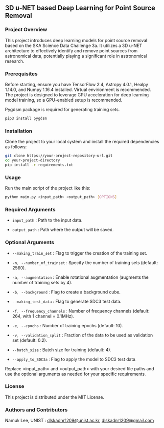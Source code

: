 ## 3D u-NET based Deep Learning for Point Source Removal

### Project Overview
This project introduces deep learning models for point source removal based on the SKA Science Data Challenge 3a. It utilizes a 3D u-NET architecture to effectively identify and remove point sources from astronomical data, potentially playing a significant role in astronomical research.

### Prerequisites
Before starting, ensure you have TensorFlow 2.4, Astropy 4.0.1, Healpy 1.14.0, and Numpy 1.16.4 installed. Virtual envirionment is recommended. The project is designed to leverage GPU acceleration for deep learning model training, so a GPU-enabled setup is recommended.

Pygdsm package is required for generating training sets.

```bash
pip3 install pygdsm

```
### Installation
Clone the project to your local system and install the required dependencies as follows:

```bash
git clone https://your-project-repository-url.git
cd your-project-directory
pip install -r requirements.txt
```
### Usage
Run the main script of the project like this:

```bash
python main.py <input_path> <output_path> [OPTIONS]
```
### Required Arguments
* `input_path` : Path to the input data.

* `output_path` : Path where the output will be saved.
### Optional Arguments

* `--making_train_set` : Flag to trigger the creation of the training set.

* `-n, --number_of_trainset` : Specify the number of training sets (default: 2560).

* `-a, --augmentation` : Enable rotational augmentation (augments the number of training sets by 4).

* `-b, --background` : Flag to create a background cube.

* `--making_test_data` : Flag to generate SDC3 test data.

* `-f, --frequency_channels` : Number of frequency channels (default: 264, with 1 channel = 0.1MHz).

* `-e, --epochs` : Number of training epochs (default: 10).

* `-v, --validation_split` : Fraction of the data to be used as validation set (default: 0.2).

* `--batch_size` : Batch size for training (default: 4).

* `--apply_to_SDC3a` : Flag to apply the model to SDC3 test data.

Replace <input_path> and <output_path> with your desired file paths and use the optional arguments as needed for your specific requirements.

### License
This project is distributed under the MIT License.

### Authors and Contributors
Namuk Lee, UNIST :  dlskadnr1209@unist.ac.kr, dlskadnr1209@gmail.com
